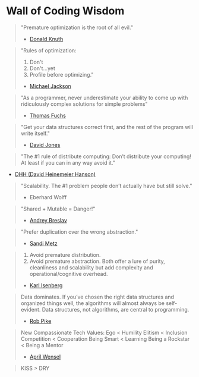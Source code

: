 # Wall of Coding Wisdom

> "Premature optimization is the root of all evil."
> - [Donald Knuth](https://en.wikiquote.org/wiki/Donald_Knuth)

> "Rules of optimization:
> 1. Don't
> 2. Don't...yet
> 3. Profile before optimizing."
> - [Michael Jackson](https://wiki.c2.com/?RulesOfOptimization)

> "As a programmer, never underestimate your ability to come up with ridiculously complex solutions for simple problems"
> - [Thomas Fuchs](https://twitter.com/thomasfuchs/status/641363170481672193)

> "Get your data structures correct first, and the rest of the program will write itself."
> - [David Jones](https://www.bowdoin.edu/~ltoma/teaching/cs340/spring05/coursestuff/Bentley_BumperSticker.pdf)

> "The #1 rule of distribute computing: Don’t distribute your computing! At least if you can in any way avoid it."
- [DHH (David Heinemeier Hanson)](https://m.signalvnoise.com/the-majestic-monolith/)

> "Scalability. The #1 problem people don’t actually have but still solve."
> - Eberhard Wolff

> "Shared + Mutable = Danger!"
> - [Andrey Breslav](https://www.youtube.com/watch?v=PsaFVLr8t4E)

> "Prefer duplication over the wrong abstraction."
> - [Sandi Metz](https://www.sandimetz.com/blog/2016/1/20/the-wrong-abstraction)

> 1. Avoid premature distribution.
> 2. Avoid premature abstraction.
> Both offer a lure of purity, cleanliness and scalability but add complexity and operational/cognitive overhead.
> - [Karl Isenberg](https://twitter.com/KarlKFI/status/1069644624661102593)

> Data dominates.
> If you’ve chosen the right data structures and organized things well, the algorithms will almost always be self-evident.
> Data structures, not algorithms, are central to programming.
> - [Rob Pike](https://users.ece.utexas.edu/~adnan/pike.html)

> New Compassionate Tech Values:
> Ego < Humility
> Elitism < Inclusion
> Competition < Cooperation
> Being Smart < Learning
> Being a Rockstar < Being a Mentor
> - [April Wensel](https://www.slideshare.net/AprilWensel/anxiety-tech-cultivating-compassionate-tech-communities-april-wensel)

> KISS > DRY